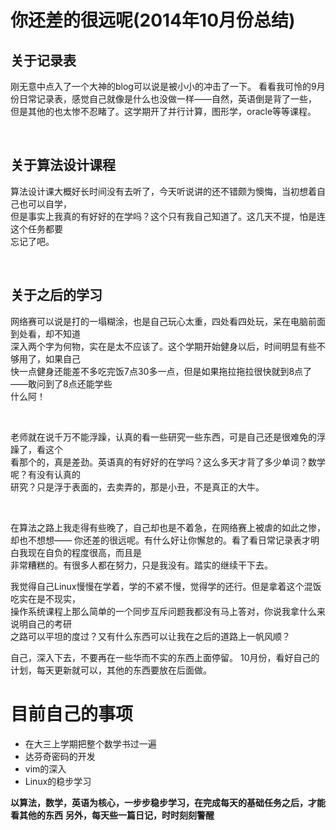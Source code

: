 你还差的很远呢(2014年10月份总结)
===


关于记录表
---

刚无意中点入了一个大神的blog可以说是被小小的冲击了一下。
看看我可怜的9月份日常记录表，感觉自己就像是什么也没做一样——自然，英语倒是背了一些，  
但是其他的也太惨不忍睹了。这学期开了并行计算，图形学，oracle等等课程。

<br/>

关于算法设计课程
---
算法设计课大概好长时间没有去听了，今天听说讲的还不错颇为懊悔，当初想着自己也可以自学，  
但是事实上我真的有好好的在学吗？这个只有我自己知道了。这几天不提，怕是连这个任务都要  
忘记了吧。

<br/>

关于之后的学习
---
网络赛可以说是打的一塌糊涂，也是自己玩心太重，四处看四处玩，呆在电脑前面到处看，却不知道  
深入两个字为何物，实在是太不应该了。这个学期开始健身以后，时间明显有些不够用了，如果自己  
快一点健身还能差不多吃完饭7点30多一点，但是如果拖拉拖拉很快就到8点了——敢问到了8点还能学些  
什么阿！

<br/>

老师就在说千万不能浮躁，认真的看一些研究一些东西，可是自己还是很难免的浮躁了，看这个  
看那个的，真是差劲。英语真的有好好的在学吗？这么多天才背了多少单词？数学呢？有没有认真的  
研究？只是浮于表面的，去卖弄的，那是小丑，不是真正的大牛。

<br/>

在算法之路上我走得有些晚了，自己却也是不着急，在网络赛上被虐的如此之惨，却也不想想——
你还差的很远呢。有什么好让你懈怠的。看了看日常记录表才明白我现在自负的程度很高，而且是  
非常糟糕的。有很多人都在努力，只是我没有。踏实的继续干下去。

我觉得自己Linux慢慢在学着，学的不紧不慢，觉得学的还行。但是拿着这个混饭吃实在是不现实，  
操作系统课程上那么简单的一个同步互斥问题我都没有马上答对，你说我拿什么来说明自己的考研  
之路可以平坦的度过？又有什么东西可以让我在之后的道路上一帆风顺？

自己，深入下去，不要再在一些华而不实的东西上面停留。
10月份，看好自己的计划，每天更新就可以，其他的东西要放在后面做。

目前自己的事项
===

- 在大三上学期把整个数学书过一遍
- 达芬奇密码的开发
- vim的深入
- Linux的稳步学习

__以算法，数学，英语为核心，一步步稳步学习，在完成每天的基础任务之后，才能看其他的东西__
__另外，每天些一篇日记，时时刻刻警醒__
